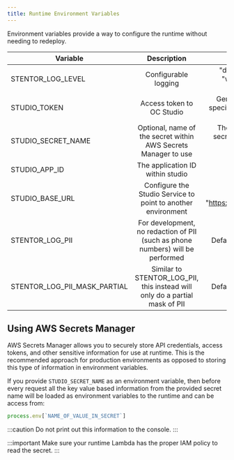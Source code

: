```yaml
---
title: Runtime Environment Variables
---
```


Environment variables provide a way to configure the runtime without needing to redeploy.

| Variable        |      Description      |   Values |
| ------------- | :-----------: | -----: |
| STENTOR_LOG_LEVEL      | Configurable logging | "debug", "info", "warn", "error" (default) |
| STUDIO_TOKEN     |   Access token to OC Studio    |  Generated token specific to the APP ID |
| STUDIO_SECRET_NAME |  Optional, name of the secret within AWS Secrets Manager to use     |    The name of the secret, see below for more information |
| STUDIO_APP_ID | The application ID within studio | String |
| STUDIO_BASE_URL | Configure the Studio Service to point to another environment | Defaults to "https://api.xapp.ai" |
| STENTOR_LOG_PII | For development, no redaction of PII (such as phone numbers) will be performed | Defaults to "false" |
| STENTOR_LOG_PII_MASK_PARTIAL | Similar to STENTOR_LOG_PII, this instead will only do a partial mask of PII | Defaults to "false" |

## Using AWS Secrets Manager

AWS Secrets Manager allows you to securely store API credentials, access tokens, and other sensitive information for use at runtime.  This is the recommended approach for production environments as opposed to storing this type of information in environment variables.

If you provide `STUDIO_SECRET_NAME` as an environment variable, then before every request all the key value based information from the provided secret name will be loaded as environment variables to the runtime and can be access from:

```js
process.env[`NAME_OF_VALUE_IN_SECRET`]
```

:::caution
Do not print out this information to the console.
:::

:::important
Make sure your runtime Lambda has the proper IAM policy to read the secret.
:::
